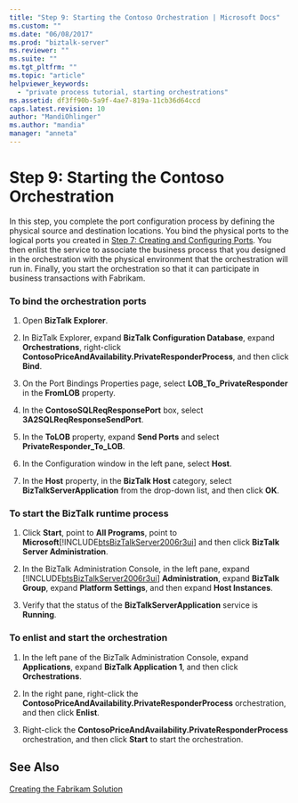 ```yaml
---
title: "Step 9: Starting the Contoso Orchestration | Microsoft Docs"
ms.custom: ""
ms.date: "06/08/2017"
ms.prod: "biztalk-server"
ms.reviewer: ""
ms.suite: ""
ms.tgt_pltfrm: ""
ms.topic: "article"
helpviewer_keywords: 
  - "private process tutorial, starting orchestrations"
ms.assetid: df3ff90b-5a9f-4ae7-819a-11cb36d64ccd
caps.latest.revision: 10
author: "MandiOhlinger"
ms.author: "mandia"
manager: "anneta"
---
```

# Step 9: Starting the Contoso Orchestration
In this step, you complete the port configuration process by defining the physical source and destination locations. You bind the physical ports to the logical ports you created in [Step 7: Creating and Configuring Ports](../../adapters-and-accelerators/accelerator-rosettanet/step-7-creating-and-configuring-ports.md). You then enlist the service to associate the business process that you designed in the orchestration with the physical environment that the orchestration will run in. Finally, you start the orchestration so that it can participate in business transactions with Fabrikam.  
  
### To bind the orchestration ports  
  
1.  Open **BizTalk Explorer**.  
  
2.  In BizTalk Explorer, expand **BizTalk Configuration Database**, expand **Orchestrations**, right-click **ContosoPriceAndAvailability.PrivateResponderProcess**, and then click **Bind**.  
  
3.  On the Port Bindings Properties page, select **LOB_To_PrivateResponder** in the **FromLOB** property.  
  
4.  In the **ContosoSQLReqResponsePort** box, select **3A2SQLReqResponseSendPort**.  
  
5.  In the **ToLOB** property, expand **Send Ports** and select **PrivateResponder_To_LOB**.  
  
6.  In the Configuration window in the left pane, select **Host**.  
  
7.  In the **Host** property, in the **BizTalk Host** category, select **BizTalkServerApplication** from the drop-down list, and then click **OK**.  
  
### To start the BizTalk runtime process  
  
1. Click **Start**, point to **All Programs**, point to **Microsoft**[!INCLUDE[btsBizTalkServer2006r3ui](../../includes/btsbiztalkserver2006r3ui-md.md)] and then click **BizTalk Server Administration**.  
  
2. In the BizTalk Administration Console, in the left pane, expand [!INCLUDE[btsBizTalkServer2006r3ui](../../includes/btsbiztalkserver2006r3ui-md.md)] **Administration**, expand **BizTalk Group**, expand **Platform Settings**, and then expand **Host Instances**.  
  
3. Verify that the status of the **BizTalkServerApplication** service is **Running**.  
  
### To enlist and start the orchestration  
  
1.  In the left pane of the BizTalk Administration Console, expand **Applications**, expand **BizTalk Application 1**, and then click **Orchestrations**.  
  
2.  In the right pane, right-click the **ContosoPriceAndAvailability.PrivateResponderProcess** orchestration, and then click **Enlist**.  
  
3.  Right-click the **ContosoPriceAndAvailability.PrivateResponderProcess** orchestration, and then click **Start** to start the orchestration.  
  
## See Also  
 [Creating the Fabrikam Solution](../../adapters-and-accelerators/accelerator-rosettanet/creating-the-fabrikam-solution.md)
